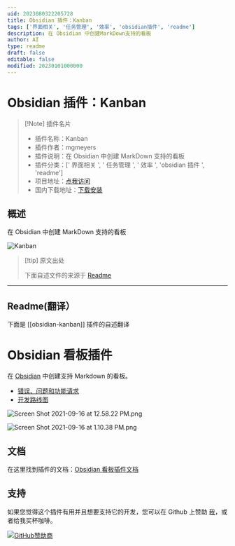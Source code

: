 ```yaml
---
uid: 2023080322205728
title: Obsidian 插件：Kanban
tags: ['界面相关', '任务管理', '效率', 'obsidian插件', 'readme']
description: 在 Obsidian 中创建MarkDown支持的看板
author: AI
type: readme
draft: false
editable: false
modified: 20230101000000
---
```


# Obsidian 插件：Kanban

> [!Note] 插件名片
> - 插件名称：Kanban
> - 插件作者：mgmeyers
> - 插件说明：在 Obsidian 中创建 MarkDown 支持的看板
> - 插件分类：[' 界面相关 ', ' 任务管理 ', ' 效率 ', 'obsidian 插件 ', 'readme']
> - 项目地址：[点我访问](https://github.com/mgmeyers/obsidian-kanban)
> - 国内下载地址：[下载安装](https://pkmer.cn/products/plugin/pluginMarket/?obsidian-kanban)

## 概述

在 Obsidian 中创建 MarkDown 支持的看板

![Kanban](https://cdn.pkmer.cn/covers/obsidian-kanban.png!pkmer)

> [!tip] 原文出处
>
>下面自述文件的来源于 [Readme](https://ghproxy.net/https://raw.githubusercontent.com/mgmeyers/obsidian-kanban/main/README.md)

---

## Readme(翻译）

下面是 [[obsidian-kanban]] 插件的自述翻译

# Obsidian 看板插件

在 [Obsidian](https://obsidian.md/) 中创建支持 Markdown 的看板。

- [错误、问题和功能请求](https://github.com/mgmeyers/obsidian-kanban/issues)
- [开发路线图](https://github.com/mgmeyers/obsidian-kanban/projects/1)

![Screen Shot 2021-09-16 at 12.58.22 PM.png](https://github.com/mgmeyers/obsidian-kanban/blob/main/src/docs/Assets/Screen%20Shot%202021-09-16%20at%2012.58.22%20PM.png)

![Screen Shot 2021-09-16 at 1.10.38 PM.png](https://github.com/mgmeyers/obsidian-kanban/blob/main/src/docs/Assets/Screen%20Shot%202021-09-16%20at%201.10.38%20PM.png)

## 文档

在这里找到插件的文档：[Obsidian 看板插件文档](https://publish.obsidian.md/kanban/)

## 支持

如果您觉得这个插件有用并且想要支持它的开发，您可以在 Github 上赞助 [我](https://github.com/mgmeyers)，或者给我买杯咖啡。

[![GitHub赞助商](https://img.shields.io/github/sponsors/mgmeyers?label=赞助&logo=GitHub%20Sponsors&style=for-the-badge)](https://github.com/sponsors/mgmeyers)
